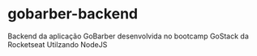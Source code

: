 # gobarber-backend
Backend da aplicação GoBarber desenvolvida no bootcamp GoStack da Rocketseat Utilzando NodeJS
